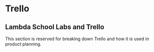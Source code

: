 # Trello

## Lambda School Labs and Trello

This section is reserved for breaking down Trello and how it is used in product planning.



